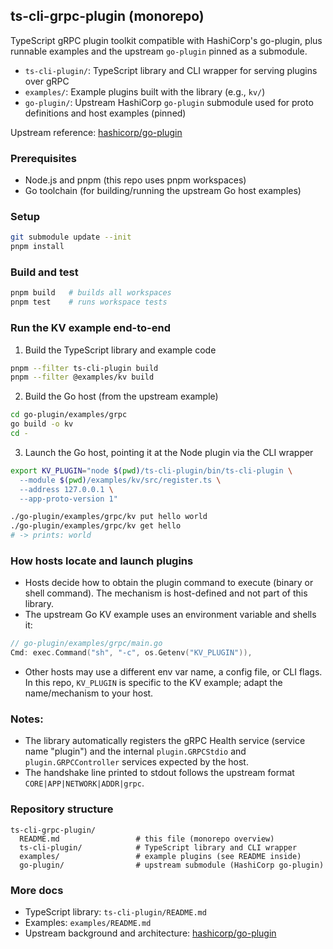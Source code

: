 ## ts-cli-grpc-plugin (monorepo)

TypeScript gRPC plugin toolkit compatible with HashiCorp's go-plugin, plus runnable examples and the upstream `go-plugin` pinned as a submodule.

- `ts-cli-plugin/`: TypeScript library and CLI wrapper for serving plugins over gRPC
- `examples/`: Example plugins built with the library (e.g., `kv/`)
- `go-plugin/`: Upstream HashiCorp `go-plugin` submodule used for proto definitions and host examples (pinned)

Upstream reference: [hashicorp/go-plugin](https://github.com/hashicorp/go-plugin)

### Prerequisites

- Node.js and pnpm (this repo uses pnpm workspaces)
- Go toolchain (for building/running the upstream Go host examples)

### Setup

```bash
git submodule update --init
pnpm install
```

### Build and test

```bash
pnpm build   # builds all workspaces
pnpm test    # runs workspace tests
```

### Run the KV example end-to-end

1. Build the TypeScript library and example code

```bash
pnpm --filter ts-cli-plugin build
pnpm --filter @examples/kv build
```

2. Build the Go host (from the upstream example)

```bash
cd go-plugin/examples/grpc
go build -o kv
cd -
```

3. Launch the Go host, pointing it at the Node plugin via the CLI wrapper

```bash
export KV_PLUGIN="node $(pwd)/ts-cli-plugin/bin/ts-cli-plugin \
  --module $(pwd)/examples/kv/src/register.ts \
  --address 127.0.0.1 \
  --app-proto-version 1"

./go-plugin/examples/grpc/kv put hello world
./go-plugin/examples/grpc/kv get hello
# -> prints: world
```

### How hosts locate and launch plugins

- Hosts decide how to obtain the plugin command to execute (binary or shell command). The mechanism is host-defined and not part of this library.
- The upstream Go KV example uses an environment variable and shells it:

```go
// go-plugin/examples/grpc/main.go
Cmd: exec.Command("sh", "-c", os.Getenv("KV_PLUGIN")),
```

- Other hosts may use a different env var name, a config file, or CLI flags. In this repo, `KV_PLUGIN` is specific to the KV example; adapt the name/mechanism to your host.

### Notes:

- The library automatically registers the gRPC Health service (service name "plugin") and the internal `plugin.GRPCStdio` and `plugin.GRPCController` services expected by the host.
- The handshake line printed to stdout follows the upstream format `CORE|APP|NETWORK|ADDR|grpc`.

### Repository structure

```
ts-cli-grpc-plugin/
  README.md                 # this file (monorepo overview)
  ts-cli-plugin/            # TypeScript library and CLI wrapper
  examples/                 # example plugins (see README inside)
  go-plugin/                # upstream submodule (HashiCorp go-plugin)
```

### More docs

- TypeScript library: `ts-cli-plugin/README.md`
- Examples: `examples/README.md`
- Upstream background and architecture: [hashicorp/go-plugin](https://github.com/hashicorp/go-plugin)
